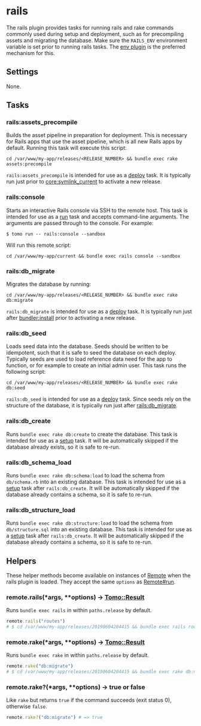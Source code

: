 # rails

The rails plugin provides tasks for running rails and rake commands commonly used during setup and deployment, such as for precompiling assets and migrating the database. Make sure the `RAILS_ENV` environment variable is set prior to running rails tasks. The [env plugin](env.md) is the preferred mechanism for this.

## Settings

None.

## Tasks

### rails:assets_precompile

Builds the asset pipeline in preparation for deployment. This is necessary for Rails apps that use the asset pipeline, which is all new Rails apps by default. Running this task will execute this script:

```
cd /var/www/my-app/releases/<RELEASE_NUMBER> && bundle exec rake assets:precompile
```

`rails:assets_precompile` is intended for use as a [deploy](../commands/deploy.md) task. It is typically run just prior to [core:symlink_current](core.md#coresymlink_current) to activate a new release.

### rails:console

Starts an interactive Rails console via SSH to the remote host. This task is intended for use as a [run](../commands/run.md) task and accepts command-line arguments. The arguments are passed through to the console. For example:

```
$ tomo run -- rails:console --sandbox
```

Will run this remote script:

```
cd /var/www/my-app/current && bundle exec rails console --sandbox
```

### rails:db_migrate

Migrates the database by running:

```
cd /var/www/my-app/releases/<RELEASE_NUMBER> && bundle exec rake db:migrate
```

`rails:db_migrate` is intended for use as a [deploy](../commands/deploy.md) task. It is typically run just after [bundler:install](bundler.md#bundlerinstall) prior to activating a new release.

### rails:db_seed

Loads seed data into the database. Seeds should be written to be idempotent, such that it is safe to seed the database on each deploy. Typically seeds are used to load reference data need for the app to function, or for example to create an initial admin user. This task runs the following script:

```
cd /var/www/my-app/releases/<RELEASE_NUMBER> && bundle exec rake db:seed
```

`rails:db_seed` is intended for use as a [deploy](../commands/deploy.md) task. Since seeds rely on the structure of the database, it is typically run just after [rails:db_migrate](#railsdb_migrate).

### rails:db_create

Runs `bundle exec rake db:create` to create the database. This task is intended for use as a [setup](../commands/setup.md) task. It will be automatically skipped if the database already exists, so it is safe to re-run.

### rails:db_schema_load

Runs `bundle exec rake db:schema:load` to load the schema from `db/schema.rb` into an existing database. This task is intended for use as a [setup](../commands/setup.md) task after `rails:db_create`. It will be automatically skipped if the database already contains a schema, so it is safe to re-run.

### rails:db_structure_load

Runs `bundle exec rake db:structure:load` to load the schema from `db/structure.sql` into an existing database. This task is intended for use as a [setup](../commands/setup.md) task after `rails:db_create`. It will be automatically skipped if the database already contains a schema, so it is safe to re-run.

## Helpers

These helper methods become available on instances of [Remote](../api/Remote.md) when the rails plugin is loaded. They accept the same `options` as [Remote#run](../api/Remote.md#run42command-4242options-tomoresult).

### remote.rails(\*args, \*\*options) → [Tomo::Result](../api/Result.md)

Runs `bundle exec rails` in within `paths.release` by default.

```ruby
remote.rails("routes")
# $ cd /var/www/my-app/releases/20190604204415 && bundle exec rails routes
```

### remote.rake(\*args, \*\*options) → [Tomo::Result](../api/Result.md)

Runs `bundle exec rake` in within `paths.release` by default.

```ruby
remote.rake("db:migrate")
# $ cd /var/www/my-app/releases/20190604204415 && bundle exec rake db:migrate
```

### remote.rake?(\*args, \*\*options) → true or false

Like `rake` but returns `true` if the command succeeds (exit status 0), otherwise `false`.

```ruby
remote.rake?("db:migrate") # => true
```

